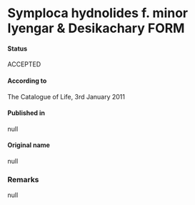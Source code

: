 # Symploca hydnolides f. minor Iyengar & Desikachary FORM

#### Status
ACCEPTED

#### According to
The Catalogue of Life, 3rd January 2011

#### Published in
null

#### Original name
null

### Remarks
null